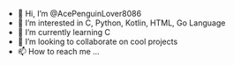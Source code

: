 - 👋 Hi, I’m @AcePenguinLover8086
- 👀 I’m interested in C, Python, Kotlin, HTML, Go Language
- 🌱 I’m currently learning C
- 💞️ I’m looking to collaborate on cool projects
- 📫 How to reach me ...

<!---
AcePenguinLover8086/AcePenguinLover8086 is a ✨ special ✨ repository because its `README.md` (this file) appears on your GitHub profile.
You can click the Preview link to take a look at your changes.
--->
